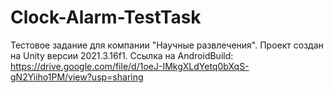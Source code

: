 # Clock-Alarm-TestTask

Тестовое задание для компании "Научные развлечения". 
Проект создан на Unity версии 2021.3.16f1. 
Ссылка на AndroidBuild: https://drive.google.com/file/d/1oeJ-IMkgXLdYetq0bXqS-gN2Yiiho1PM/view?usp=sharing
